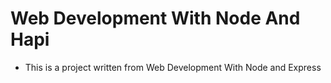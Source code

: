 # Web Development With Node And Hapi
- This is a project written from Web Development With Node and Express
